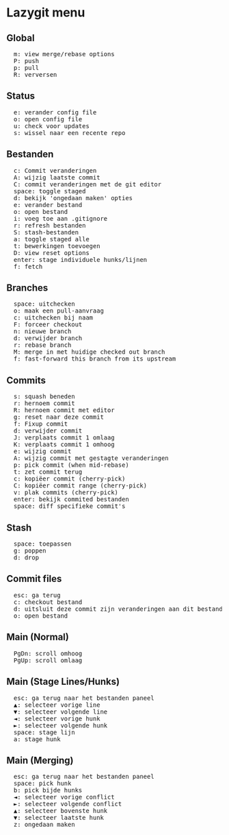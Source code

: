 # Lazygit menu

## Global

<pre>
  <kbd>m</kbd>: view merge/rebase options
  <kbd>P</kbd>: push
  <kbd>p</kbd>: pull
  <kbd>R</kbd>: verversen
</pre>

## Status

<pre>
  <kbd>e</kbd>: verander config file
  <kbd>o</kbd>: open config file
  <kbd>u</kbd>: check voor updates
  <kbd>s</kbd>: wissel naar een recente repo
</pre>

## Bestanden

<pre>
  <kbd>c</kbd>: Commit veranderingen
  <kbd>A</kbd>: wijzig laatste commit
  <kbd>C</kbd>: commit veranderingen met de git editor
  <kbd>space</kbd>: toggle staged
  <kbd>d</kbd>: bekijk 'ongedaan maken' opties
  <kbd>e</kbd>: verander bestand
  <kbd>o</kbd>: open bestand
  <kbd>i</kbd>: voeg toe aan .gitignore
  <kbd>r</kbd>: refresh bestanden
  <kbd>S</kbd>: stash-bestanden
  <kbd>a</kbd>: toggle staged alle
  <kbd>t</kbd>: bewerkingen toevoegen
  <kbd>D</kbd>: view reset options
  <kbd>enter</kbd>: stage individuele hunks/lijnen
  <kbd>f</kbd>: fetch
</pre>

## Branches

<pre>
  <kbd>space</kbd>: uitchecken
  <kbd>o</kbd>: maak een pull-aanvraag
  <kbd>c</kbd>: uitchecken bij naam
  <kbd>F</kbd>: forceer checkout
  <kbd>n</kbd>: nieuwe branch
  <kbd>d</kbd>: verwijder branch
  <kbd>r</kbd>: rebase branch
  <kbd>M</kbd>: merge in met huidige checked out branch
  <kbd>f</kbd>: fast-forward this branch from its upstream
</pre>

## Commits

<pre>
  <kbd>s</kbd>: squash beneden
  <kbd>r</kbd>: hernoem commit
  <kbd>R</kbd>: hernoem commit met editor
  <kbd>g</kbd>: reset naar deze commit
  <kbd>f</kbd>: Fixup commit
  <kbd>d</kbd>: verwijder commit
  <kbd>J</kbd>: verplaats commit 1 omlaag
  <kbd>K</kbd>: verplaats commit 1 omhoog
  <kbd>e</kbd>: wijzig commit
  <kbd>A</kbd>: wijzig commit met gestagte veranderingen
  <kbd>p</kbd>: pick commit (when mid-rebase)
  <kbd>t</kbd>: zet commit terug
  <kbd>c</kbd>: kopiëer commit (cherry-pick)
  <kbd>C</kbd>: kopiëer commit range (cherry-pick)
  <kbd>v</kbd>: plak commits (cherry-pick)
  <kbd>enter</kbd>: bekijk commited bestanden
  <kbd>space</kbd>: diff specifieke commit's
</pre>

## Stash

<pre>
  <kbd>space</kbd>: toepassen
  <kbd>g</kbd>: poppen
  <kbd>d</kbd>: drop
</pre>

## Commit files

<pre>
  <kbd>esc</kbd>: ga terug
  <kbd>c</kbd>: checkout bestand
  <kbd>d</kbd>: uitsluit deze commit zijn veranderingen aan dit bestand
  <kbd>o</kbd>: open bestand
</pre>

## Main (Normal)

<pre>
  <kbd>PgDn</kbd>: scroll omhoog
  <kbd>PgUp</kbd>: scroll omlaag
</pre>

## Main (Stage Lines/Hunks)

<pre>
  <kbd>esc</kbd>: ga terug naar het bestanden paneel
  <kbd>▲</kbd>: selecteer vorige line
  <kbd>▼</kbd>: selecteer volgende line
  <kbd>◄</kbd>: selecteer vorige hunk
  <kbd>►</kbd>: selecteer volgende hunk
  <kbd>space</kbd>: stage lijn
  <kbd>a</kbd>: stage hunk
</pre>

## Main (Merging)

<pre>
  <kbd>esc</kbd>: ga terug naar het bestanden paneel
  <kbd>space</kbd>: pick hunk
  <kbd>b</kbd>: pick bijde hunks
  <kbd>◄</kbd>: selecteer vorige conflict
  <kbd>►</kbd>: selecteer volgende conflict
  <kbd>▲</kbd>: selecteer bovenste hunk
  <kbd>▼</kbd>: selecteer laatste hunk
  <kbd>z</kbd>: ongedaan maken
</pre>
